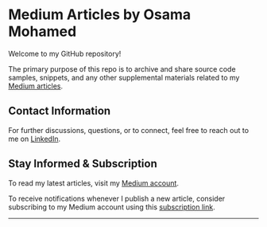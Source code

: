 # Medium Articles by Osama Mohamed

Welcome to my GitHub repository!

The primary purpose of this repo is to archive and share source code samples, snippets, and any other supplemental materials related to my [Medium articles](https://osama-mohamed.medium.com/).

## Contact Information

For further discussions, questions, or to connect, feel free to reach out to me on [LinkedIn](https://www.linkedin.com/in/osama-mohamed-ms/).

## Stay Informed & Subscription

To read my latest articles, visit my [Medium account](https://osama-mohamed.medium.com/).

To receive notifications whenever I publish a new article, consider subscribing to my Medium account using this [subscription link](https://osama-mohamed.medium.com/subscribe).

---
